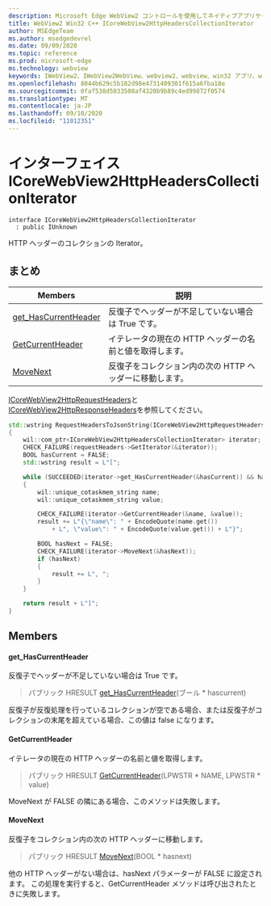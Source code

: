 ```yaml
---
description: Microsoft Edge WebView2 コントロールを使用してネイティブアプリケーションに web 技術 (HTML、CSS、JavaScript) を埋め込む
title: WebView2 Win32 C++ ICoreWebView2HttpHeadersCollectionIterator
author: MSEdgeTeam
ms.author: msedgedevrel
ms.date: 09/09/2020
ms.topic: reference
ms.prod: microsoft-edge
ms.technology: webview
keywords: IWebView2、IWebView2WebView、webview2、webview、win32 アプリ、win32、edge、ICoreWebView2、ICoreWebView2Controller、browser control、edge html、ICoreWebView2HttpHeadersCollectionIterator
ms.openlocfilehash: 8044b629c5b182d98e4731409301f615a6fba18e
ms.sourcegitcommit: 0faf538d5033508af4320b9b89c4ed99872f0574
ms.translationtype: MT
ms.contentlocale: ja-JP
ms.lasthandoff: 09/10/2020
ms.locfileid: "11012351"
---
```

# インターフェイス ICoreWebView2HttpHeadersCollectionIterator 

```
interface ICoreWebView2HttpHeadersCollectionIterator
  : public IUnknown
```

HTTP ヘッダーのコレクションの Iterator。

## まとめ

 Members                        | 説明
--------------------------------|---------------------------------------------
[get_HasCurrentHeader](#get_hascurrentheader) | 反復子でヘッダーが不足していない場合は True です。
[GetCurrentHeader](#getcurrentheader) | イテレータの現在の HTTP ヘッダーの名前と値を取得します。
[MoveNext](#movenext) | 反復子をコレクション内の次の HTTP ヘッダーに移動します。

[ICoreWebView2HttpRequestHeaders](icorewebview2httprequestheaders.md)と[ICoreWebView2HttpResponseHeaders](icorewebview2httpresponseheaders.md)を参照してください。

```cpp
std::wstring RequestHeadersToJsonString(ICoreWebView2HttpRequestHeaders* requestHeaders)
{
    wil::com_ptr<ICoreWebView2HttpHeadersCollectionIterator> iterator;
    CHECK_FAILURE(requestHeaders->GetIterator(&iterator));
    BOOL hasCurrent = FALSE;
    std::wstring result = L"[";

    while (SUCCEEDED(iterator->get_HasCurrentHeader(&hasCurrent)) && hasCurrent)
    {
        wil::unique_cotaskmem_string name;
        wil::unique_cotaskmem_string value;

        CHECK_FAILURE(iterator->GetCurrentHeader(&name, &value));
        result += L"{\"name\": " + EncodeQuote(name.get())
            + L", \"value\": " + EncodeQuote(value.get()) + L"}";

        BOOL hasNext = FALSE;
        CHECK_FAILURE(iterator->MoveNext(&hasNext));
        if (hasNext)
        {
            result += L", ";
        }
    }

    return result + L"]";
}
```

## Members

#### get_HasCurrentHeader 

反復子でヘッダーが不足していない場合は True です。

> パブリック HRESULT [get_HasCurrentHeader](#get_hascurrentheader)(ブール * hascurrent)

反復子が反復処理を行っているコレクションが空である場合、または反復子がコレクションの末尾を超えている場合、この値は false になります。

#### GetCurrentHeader 

イテレータの現在の HTTP ヘッダーの名前と値を取得します。

> パブリック HRESULT [GetCurrentHeader](#getcurrentheader)(LPWSTR * NAME, LPWSTR * value)

MoveNext が FALSE の隣にある場合、このメソッドは失敗します。

#### MoveNext 

反復子をコレクション内の次の HTTP ヘッダーに移動します。

> パブリック HRESULT [MoveNext](#movenext)(BOOL * hasnext)

他の HTTP ヘッダーがない場合は、hasNext パラメーターが FALSE に設定されます。 この処理を実行すると、GetCurrentHeader メソッドは呼び出されたときに失敗します。

